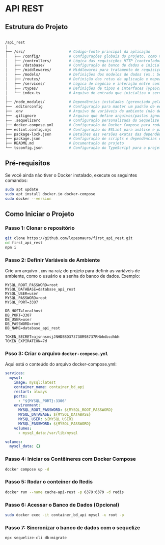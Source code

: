 # API REST


## Estrutura do Projeto

```bash

/api_rest
│
├── /src/                    # Código-fonte principal da aplicação
│   ├── /config/             # Configurações globais do projeto, como variáveis de ambiente e inicialização
│   ├── /controllers/        # Lógica das requisições HTTP (controladores para cada rota)
│   ├── /database/           # Configuração do banco de dados e inicialização (ex.: conexão Sequelize ou Prisma)
│   ├── /middlewares/        # Middlewares para tratamento de requisições, autenticação, validação, etc.
│   ├── /models/             # Definições dos modelos de dados (ex.: Sequelize ou Mongoose)
│   ├── /routes/             # Definição das rotas da aplicação e mapeamento para os controladores
│   ├── /services/           # Lógica de negócio e interação entre controladores e modelos
│   ├── /types/              # Definições de tipos e interfaces TypeScript
│   └── index.ts             # Arquivo de entrada que inicializa o servidor
│
├── /node_modules/           # Dependências instaladas (gerenciado pelo npm ou yarn)
├── .editorconfig            # Configuração para manter um padrão de editor de código
├── .env                     # Arquivo de variáveis de ambiente (não deve ser versionado)
├── .gitignore               # Arquivo que define arquivos/pastas ignorados pelo Git
├── .sequelizerc             # Configuração personalizada do Sequelize CLI
├── docker-compose.yml       # Configuração do Docker Compose para rodar a aplicação e serviços (ex.: banco de dados)
├── eslint.config.mjs        # Configuração do ESLint para análise e padronização de código
├── package-lock.json        # Detalhes das versões exatas das dependências
├── package.json             # Configuração de scripts e dependências do projeto
├── README.md                # Documentação do projeto
└── tsconfig.json            # Configuração do TypeScript para o projeto

```

## Pré-requisitos

Se você ainda não tiver o Docker instalado, execute os seguintes comandos:

```bash
sudo apt update
sudo apt install docker.io docker-compose
sudo docker --version
```

## Como Iniciar o Projeto

### Passo 1: Clonar o repositório

```bash
git clone https://github.com/lopesmauro/first_api_rest.git
cd first_api_rest
npm i
```

### Passo 2: Definir Variáveis de Ambiente

Crie um arquivo `.env` na raiz do projeto para definir as variáveis de ambiente, como o usuário e a senha do banco de dados. Exemplo:

```env
MYSQL_ROOT_PASSWORD=root
MYSQL_DATABASE=database_api_rest
MYSQL_USER=user
MYSQL_PASSWORD=root
MYSQL_PORT=3307

DB_HOST=localhost
DB_PORT=3307
DB_USER=user
DB_PASSWORD=root
DB_NAME=database_api_rest

TOKEN_SECRET=ajsnnsmsjJNHDSBD373738R98737RHbhdbcdhbh
TOKEN_EXPIRATION=7d
```

### Psso 3: Criar o arquivo `docker-compose.yml`

Aqui está o conteúdo do arquivo docker-compose.yml:

```yaml
services:
  mysql:
    image: mysql:latest
    container_name: container_bd_api
    restart: always
    ports:
      - "${MYSQL_PORT}:3306"
    environment:
      MYSQL_ROOT_PASSWORD: ${MYSQL_ROOT_PASSWORD}
      MYSQL_DATABASE: ${MYSQL_DATABASE}
      MYSQL_USER: ${MYSQL_USER}
      MYSQL_PASSWORD: ${MYSQL_PASSWORD}
    volumes:
      - mysql_data:/var/lib/mysql

volumes:
  mysql_data: {}
```

### Passo 4: Iniciar os Contêineres com Docker Compose

```bash
docker compose up -d
```

### Passo 5: Rodar o conteiner do Redis

```bash
docker run --name cache-api-rest -p 6379:6379 -d redis
```

### Passo 6: Acessar o Banco de Dados (Opcional)

```bash
sudo docker exec -it container_bd_api mysql -u root -p
```

### Passo 7: Sincronizar o banco de dados com o sequelize

```bash
npx sequelize-cli db:migrate
```

